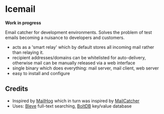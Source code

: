# Icemail

**Work in progress**

Email catcher for development environments. Solves the problem of test emails becoming a nuisance to developers and customers.

- acts as a 'smart relay' which by default stores all incoming mail rather than relaying it.
- recipient addresses/domains can be whitelisted for auto-delivery, otherwise mail can be manually released via a web interface
- single binary which does everything: mail server, mail client, web server
- easy to install and configure

## Credits

- Inspired by [MailHog](https://github.com/mailhog/MailHog/) which in turn was inspired by [MailCatcher](http://mailcatcher.me/)
- Uses: [Bleve](http://www.blevesearch.com) full-text searching, [BoltDB](https://github.com/boltdb/bolt) key/value database

